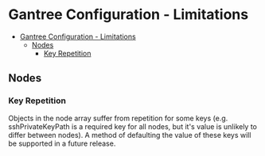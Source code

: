 # Gantree Configuration - Limitations

- [Gantree Configuration - Limitations](#gantree-configuration---limitations)
  - [Nodes](#nodes)
    - [Key Repetition](#key-repetition)

## Nodes

### Key Repetition

Objects in the node array suffer from repetition for some keys (e.g. sshPrivateKeyPath is a required key for all nodes, but it's value is unlikely to differ between nodes). A method of defaulting the value of these keys will be supported in a future release.
